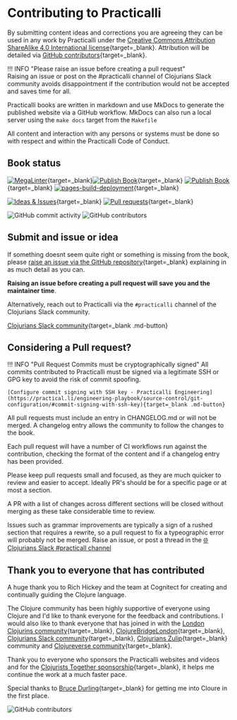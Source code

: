 # Contributing to Practicalli

By submitting content ideas and corrections you are agreeing they can be used in any work by Practicalli under the [Creative Commons Attribution ShareAlike 4.0 International license](https://creativecommons.org/licenses/by-sa/4.0/){target=_blank}.  Attribution will be detailed via [GitHub contributors](https://github.com/practicalli/practicalli.github.io/graphs/contributors){target=_blank}.

!!! INFO "Please raise an issue before creating a pull request"  
    Raising an issue or post on the #practicalli channel of Clojurians Slack community avoids disappointment if the contribution would not be accepted and saves time for all.

Practicalli books are written in markdown and use MkDocs to generate the published website via a GitHub workflow.  MkDocs can also run a local server using the `make docs` target from the `Makefile`

All content and interaction with any persons or systems must be done so with respect and within the Practicalli Code of Conduct.

## Book status

[![MegaLinter](https://github.com/practicalli/practicalli.github.io/actions/workflows/megalinter.yaml/badge.svg)](https://github.com/practicalli/practicalli.github.io/actions/workflows/megalinter.yaml){target=_blank}[![Publish Book](https://github.com/practicalli/practicalli.github.io/actions/workflows/publish-book.yaml/badge.svg)](https://github.com/practicalli.github.io/practicalli/actions/workflows/publish-book.yaml){target=_blank}
[![Publish Book](https://github.com/practicalli/practicalli.github.io/actions/workflows/publish-book.yaml/badge.svg)](https://github.com/practicalli/practicalli.github.io/actions/workflows/publish-book.yaml){target=_blank}
[![pages-build-deployment](https://github.com/practicalli/practicalli.github.io/actions/workflows/pages/pages-build-deployment/badge.svg)](https://github.com/practicalli/practicalli.github.io/actions/workflows/pages/pages-build-deployment){target=_blank}

[![Ideas & Issues](https://img.shields.io/github/issues/practicalli/clojure-practicalli-content?label=content%20ideas%20and%20issues&logoColor=green&style=for-the-badge)](https://github.com/practicalli/practicalli/issues){target=_blank}
[![Pull requests](https://img.shields.io/github/issues-pr/practicalli/clojure?style=for-the-badge)](https://github.com/practicalli/practicalli/pulls){target=_blank}

![GitHub commit activity](https://img.shields.io/github/commit-activity/m/practicalli/clojure?style=for-the-badge)
![GitHub contributors](https://img.shields.io/github/contributors/practicalli/clojure?style=for-the-badge&label=github%20contributors)

## Submit and issue or idea

If something doesnt seem quite right or something is missing from the book, please [raise an issue via the GitHub repository](https://github.com/practicalli/practicalli/issues){target=_blank} explaining in as much detail as you can.

**Raising an issue before creating a pull request will save you and the maintainer time**.

Alternatively, reach out to Practicalli via the `#practicalli` channel of the Clojurians Slack community.

[Clojurians Slack community](http://clojurians.net/){target=_blank .md-button}

## Considering a Pull request?

!!! INFO "Pull Request Commits must be cryptographically signed"
    All commits contributed to Practicalli must be signed via a legitimate SSH or GPG key to avoid the risk of commit spoofing.

    [Configure commit signing with SSH key - Practicalli Engineering](https://practical.li/engineering-playbook/source-control/git-configuration/#commit-signing-with-ssh-key){target=_blank .md-button}

All pull requests must include an entry in CHANGELOG.md or will not be merged.  A changelog entry allows the community to follow the changes to the book.

Each pull request will have a number of CI workflows run against the contribution, checking the format of the content and if a changelog entry has been provided.

Please keep pull requests small and focused, as they are much quicker to review and easier to accept.  Ideally PR's should be for a specific page or at most a section.

A PR with a list of changes across different sections will be closed without merging as these take considerable time to review.

Issues such as grammar improvements are typically a sign of a rushed section that requires a rewrite, so a pull request to fix a typeographic error will probably not be merged.  Raise an issue, or post a thread in the [:globe_with_meridians: Clojurians Slack #practicall channel](https://clojurians.slack.com/messages/practicalli)


## Thank you to everyone that has contributed

A huge thank you to Rich Hickey and the team at Cognitect for creating and continually guiding the Clojure language.  

The Clojure community has been highly supportive of everyone using Clojure and I'd like to thank everyone for the feedback and contributions.  I would also like to thank everyone that has joined in with the [London Clojurins community](https://www.meetup.com/London-Clojurians/){target=_blank}, [ClojureBridgeLondon](https://clojurebridgelondon.github.io/){target=_blank}, [Clojurians Slack community](http://clojurians.net/){target=_blank}, [Clojurians Zulip](https://clojurians.zulipchat.com/){target=_blank} community and [Clojureverse community](https://clojureverse.org/){target=_blank}.

Thank you to everyone who sponsors the Practicalli websites and videos and for the [Clojurists Together sponsorship](https://www.clojuriststogether.org/){target=_blank}, it helps me continue the work at a much faster pace.

Special thanks to [Bruce Durling](https://twitter.com/otfrom){target=_blank} for getting me into Cloure in the first place.

![GitHub contributors](https://img.shields.io/github/contributors/practicalli/clojure?style=for-the-badge&label=github%20contributors)
